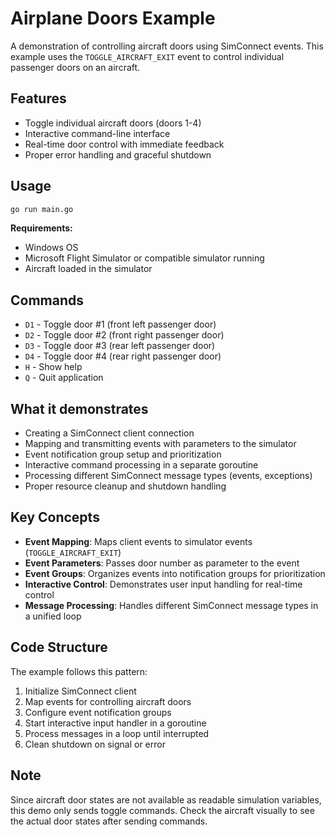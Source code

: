 # Airplane Doors Example

A demonstration of controlling aircraft doors using SimConnect events. This example uses the `TOGGLE_AIRCRAFT_EXIT` event to control individual passenger doors on an aircraft.

## Features

- Toggle individual aircraft doors (doors 1-4)
- Interactive command-line interface
- Real-time door control with immediate feedback
- Proper error handling and graceful shutdown

## Usage

```bash
go run main.go
```

**Requirements:**
- Windows OS
- Microsoft Flight Simulator or compatible simulator running
- Aircraft loaded in the simulator

## Commands

- `D1` - Toggle door #1 (front left passenger door)
- `D2` - Toggle door #2 (front right passenger door)
- `D3` - Toggle door #3 (rear left passenger door)
- `D4` - Toggle door #4 (rear right passenger door)
- `H` - Show help
- `Q` - Quit application

## What it demonstrates

- Creating a SimConnect client connection
- Mapping and transmitting events with parameters to the simulator
- Event notification group setup and prioritization
- Interactive command processing in a separate goroutine
- Processing different SimConnect message types (events, exceptions)
- Proper resource cleanup and shutdown handling

## Key Concepts

- **Event Mapping**: Maps client events to simulator events (`TOGGLE_AIRCRAFT_EXIT`)
- **Event Parameters**: Passes door number as parameter to the event
- **Event Groups**: Organizes events into notification groups for prioritization
- **Interactive Control**: Demonstrates user input handling for real-time control
- **Message Processing**: Handles different SimConnect message types in a unified loop

## Code Structure

The example follows this pattern:
1. Initialize SimConnect client
2. Map events for controlling aircraft doors
3. Configure event notification groups
4. Start interactive input handler in a goroutine
5. Process messages in a loop until interrupted
6. Clean shutdown on signal or error

## Note

Since aircraft door states are not available as readable simulation variables, this demo only sends toggle commands. Check the aircraft visually to see the actual door states after sending commands.
